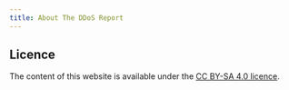 ```yaml
---
title: About The DDoS Report
---
```


## Licence

The content of this website is available under the [CC BY-SA 4.0 licence](https://creativecommons.org/licenses/by-sa/4.0/).
